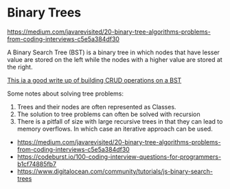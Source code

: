 # Binary Trees

https://medium.com/javarevisited/20-binary-tree-algorithms-problems-from-coding-interviews-c5e5a384df30

A Binary Search Tree (BST) is a binary tree in which nodes that have lesser value are stored on the left while the nodes with a higher value are stored at the right.

[This ia a good write up of building CRUD operations on a BST](https://www.digitalocean.com/community/tutorials/js-binary-search-trees)

Some notes about solving tree problems:

1. Trees and their nodes are often represented as Classes.
2. The solution to tree problems can often be solved with recursion
3. There is a pitfall of size with large recursive trees in that they can lead to memory overflows. In which case an iterative approach can be used.

- https://medium.com/javarevisited/20-binary-tree-algorithms-problems-from-coding-interviews-c5e5a384df30
- https://codeburst.io/100-coding-interview-questions-for-programmers-b1cf74885fb7
- https://www.digitalocean.com/community/tutorials/js-binary-search-trees

